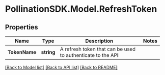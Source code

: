 
# PollinationSDK.Model.RefreshToken

## Properties

Name | Type | Description | Notes
------------ | ------------- | ------------- | -------------
**TokenName** | **string** | A refresh token that can be used to authenticate to the API | 

[[Back to Model list]](../README.md#documentation-for-models)
[[Back to API list]](../README.md#documentation-for-api-endpoints)
[[Back to README]](../README.md)

